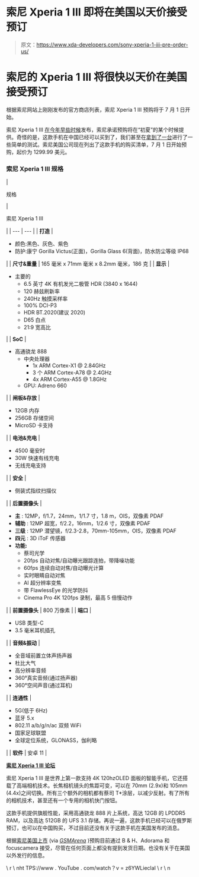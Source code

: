 # 索尼 Xperia 1 III 即将在美国以天价接受预订

> 原文：<https://www.xda-developers.com/sony-xperia-1-iii-pre-order-us/>

# 索尼的 Xperia 1 III 将很快以天价在美国接受预订

根据索尼网站上刚刚发布的官方商店列表，索尼 Xperia 1 III 预购将于 7 月 1 日开始。

索尼 Xperia 1 III [在今年早些时候](https://www.xda-developers.com/sony-xperia-1-iii-xperia-5-iii-launch/)发布，索尼承诺预购将在“初夏”的某个时候提供。奇怪的是，这款手机在中国已经可以买到了，我们甚至在[拿到了一台](https://www.xda-developers.com/sony-xperia-1-iii-hands-on/)进行了一些简单的测试。索尼美国公司现在列出了这款手机的购买清单，7 月 1 日开始预购，起价为 1299.99 美元。

### 索尼 Xperia 1 III 规格

| 

规格

 | 

索尼 Xperia 1 III

 |
| --- | --- |
| **打造** | 

*   颜色:黑色、灰色、紫色
*   防护:康宁 Gorilla Victus(正面)，Gorilla Glass 6(背面)，防水防尘等级 IP68

 |
| **尺寸&重量** | 165 毫米 x 71mm 毫米 x 8.2mm 毫米，186 克 |
| **显示** | 

*   主要的
    *   6.5 英寸 4K 有机发光二极管 HDR (3840 x 1644)
    *   120 赫兹刷新率
    *   240Hz 触摸采样率
    *   100% DCI-P3
    *   HDR BT.2020(建议 2020)
    *   D65 白点
    *   21:9 宽高比

 |
| **SoC** | 

*   高通骁龙 888
    *   中央处理器
        *   1x ARM Cortex-X1 @ 2.84GHz
        *   3 个 ARM Cortex-A78 @ 2.4GHz
        *   4x ARM Cortex-A55 @ 1.8GHz
    *   GPU: Adreno 660

 |
| **闸板&存放** | 

*   12GB 内存
*   256GB 存储空间
*   MicroSD 卡支持

 |
| **电池&充电** | 

*   4500 毫安时
*   30W 快速有线充电
*   无线充电支持

 |
| **安全** | 

*   侧装式指纹扫描仪

 |
| **后置摄像头** | 

*   **主** : 12MP，f/1.7，24mm，1/1.7 寸，1.8 m，OIS，双像素 PDAF
*   **辅助** : 12MP 超宽，f/2.2，16mm，1/2.6 寸，双像素 PDAF
*   **三级** : 12MP 潜望镜，f/2.3-2.8，70mm-105mm，OIS，双像素 PDAF
*   **四元** : 3D iToF 传感器
*   **功能:**
    *   蔡司光学
    *   20fps 自动对焦/自动曝光跟踪连拍，带降噪功能
    *   60fps 连续自动对焦/自动曝光计算
    *   实时眼睛自动对焦
    *   AI 超分辨率变焦
    *   带 FlawlessEye 的光学防抖
    *   Cinema Pro 4K 120fps 录制，最高 5 倍慢动作

 |
| **前置摄像头** | 800 万像素 |
| **端口** | 

*   USB 类型-C
*   3.5 毫米耳机插孔

 |
| **音频&振动** | 

*   全音域前置立体声扬声器
*   杜比大气
*   高分辨率音频
*   360°真实音频(通过扬声器)
*   360°空间声音(通过耳机)

 |
| **连通性** | 

*   5G(低于 6Hz)
*   蓝牙 5.x
*   802.11 a/b/g/n/ac 双频 WiFi
*   国家足球联盟
*   全球定位系统，GLONASS，伽利略

 |
| **软件** | 安卓 11 |

**[索尼 Xperia 1 III 论坛](https://forum.xda-developers.com/f/sony-xperia-1-iii.12227/)**

索尼 Xperia 1 III 是世界上第一款支持 4K 120hzOLED 面板的智能手机，它还搭载了高端相机技术。长焦相机镜头的焦距可变，可以在 70mm (2.9x)和 105mm (4.4x)之间切换。所有三个额外的相机都有蔡司 T*涂层，以减少反射。有了所有的相机技术，甚至还有一个专用的相机快门按钮。

这款手机提供旗舰性能，采用高通骁龙 888 片上系统，高达 12GB 的 LPDDR5 RAM，以及高达 512GB 的 UFS 3.1 存储。再说一遍，这款手机已经可以在俄罗斯预订，也可以在中国购买，不过目前还没有关于这款手机在美国发布的消息。

根据[索尼美国上市](https://electronics.sony.com/mobile/smartphone/all/p/xqbc62-b) (via [*GSMArena*](https://www.gsmarena.com/sony_us_lists_the_xperia_1_iii_at_1300-news-49711.php) )预购目前通过 B & H、Adorama 和 focuscamera 接受，尽管在任何页面上都没有提到发货日期。也没有关于在美国以外发行的信息。

\ r \ nht TPS://www . YouTube . com/watch？v = z6YWLieclaI \ r \ n
